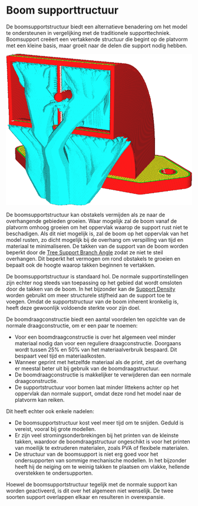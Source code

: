 Boom supporttructuur
====
De boomsupportstructuur biedt een alternatieve benadering om het model te ondersteunen in vergelijking met de traditionele supporttechniek. Boomsupport creëert een vertakkende structuur die begint op de platvorm met een kleine basis, maar groeit naar de delen die support nodig hebben.

<!--screenshot {
"image_path": "support_structure_tree.png",
"modellen": [{"script": "duct.scad"}],
"camerapositie": [56, 127, 60],
"instellingen": {
    "support_enable": waar,
    "support_structure": "boom",
    "support_tree_collision_resolution": 0.05
},
"kleuren": 32
}-->
![Een boomachtige structuur ondersteund de overhang](../../../articles/images/support_structure_tree.png)

De boomsupportstructuur kan obstakels vermijden als ze naar de overhangende gebieden groeien. Waar mogelijk zal de boom vanaf de platvorm omhoog groeien om het oppervlak waarop de support rust niet te beschadigen. Als dit niet mogelijk is, zal de boom op het oppervlak van het model rusten, zo dicht mogelijk bij de overhang om verspilling van tijd en materiaal te minimaliseren. De takken van de support van de boom worden beperkt door de [Tree Support Branch Angle](../support/support_tree_angle.md) zodat ze niet te steil overhangen. Dit beperkt het vermogen om rond obstakels te groeien en bepaalt ook de hoogte waarop takken beginnen te vertakken.

De boomsupportstructuur is standaard hol. De normale supportinstellingen zijn echter nog steeds van toepassing op het gebied dat wordt omsloten door de takken van de boom. In het bijzonder kan de [Support Density](../support/support_infill_rate.md) worden gebruikt om meer structurele stijfheid aan de support toe te voegen. Omdat de supportstructuur van de boom inherent kronkelig is, heeft deze gewoonlijk voldoende sterkte voor zijn doel.

De boomdraagconstructie biedt een aantal voordelen ten opzichte van de normale draagconstructie, om er een paar te noemen:
* Voor een boomdraagconstructie is over het algemeen veel minder materiaal nodig dan voor een reguliere draagconstructie. Doorgaans wordt tussen 25% en 50% van het materiaalverbruik bespaard. Dit bespaart veel tijd en materiaalkosten.
* Wanneer geprint met hetzelfde materiaal als de print, ziet de overhang er meestal beter uit bij gebruik van de boomdraagstructuur.
* De boomdraagconstructie is makkelijker te verwijderen dan een normale draagconstructie.
* De supportstructuur voor bomen laat minder littekens achter op het oppervlak dan normale support, omdat deze rond het model naar de platvorm kan reiken.

Dit heeft echter ook enkele nadelen:
* De boomsupportstructuur kost veel meer tijd om te snijden. Geduld is vereist, vooral bij grote modellen.
* Er zijn veel stromingsonderbrekingen bij het printen van de kleinste takken, waardoor de boomdraagstructuur ongeschikt is voor het printen van moeilijk te extruderen materialen, zoals PVA of flexibele materialen.
* De structuur van de boomsupport is niet erg goed voor het ondersupporten van sommige mechanische modellen. In het bijzonder heeft hij de neiging om te weinig takken te plaatsen om vlakke, hellende overstekken te ondersupporten.

Hoewel de boomsupportstructuur tegelijk met de normale support kan worden geactiveerd, is dit over het algemeen niet wenselijk. De twee soorten support overlappen elkaar en resulteren in overexpansie.